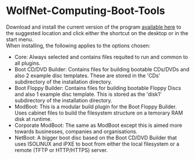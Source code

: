 # WolfNet-Computing-Boot-Tools  
Download and install the current version of the program [available here](https://github.com/WolfNet-Computing/WolfNet-Computing-Boot-Tools/releases) to the suggested location and click either the shortcut on the desktop or in the start menu.  
When installing, the following applies to the options chosen:  
  
 - Core: Always selected and contains files requited to run and common to all plugins.  
 - Boot CD/DVD Builder: Contains files for building bootable CDs/DVDs and also 2 example disc templates. These are stored in the 'CDs' subdirectory of the installation directory.  
 - Boot Floppy Builder: Contains files for building bootable Floppy Discs and also 1 example disc template. This is stored as the 'disk1' subdirectory of the installation directory.  
 - ModBoot: This is a modular build plugin for the Boot Floppy Builder. Uses cabinet files to build the filesystem structure on a temorary RAM disk at runtime.  
 - Corporate ModBoot: The same as ModBoot except this is aimed more towards businesses, companies and organisations.
 - NetBoot: A bigger boot disc based on the Boot CD/DVD Builder that uses ISOLINUX and iPXE to boot from either the local filesystem or a remote (TFTP or HTTP/HTTPS) server.  
 